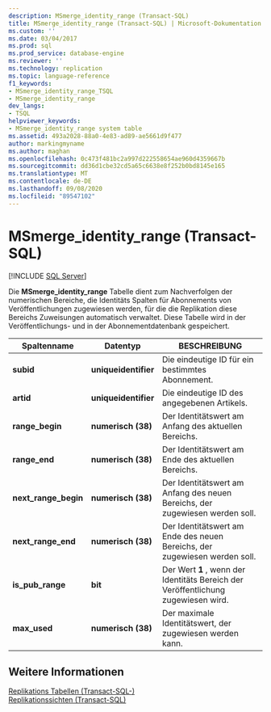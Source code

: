```yaml
---
description: MSmerge_identity_range (Transact-SQL)
title: MSmerge_identity_range (Transact-SQL) | Microsoft-Dokumentation
ms.custom: ''
ms.date: 03/04/2017
ms.prod: sql
ms.prod_service: database-engine
ms.reviewer: ''
ms.technology: replication
ms.topic: language-reference
f1_keywords:
- MSmerge_identity_range_TSQL
- MSmerge_identity_range
dev_langs:
- TSQL
helpviewer_keywords:
- MSmerge_identity_range system table
ms.assetid: 493a2028-88a0-4e83-ad89-ae5661d9f477
author: markingmyname
ms.author: maghan
ms.openlocfilehash: 0c473f481bc2a997d222558654ae960d4359667b
ms.sourcegitcommit: dd36d1cbe32cd5a65c6638e8f252b0bd8145e165
ms.translationtype: MT
ms.contentlocale: de-DE
ms.lasthandoff: 09/08/2020
ms.locfileid: "89547102"
---
```

# <a name="msmerge_identity_range-transact-sql"></a>MSmerge_identity_range (Transact-SQL)
[!INCLUDE [SQL Server](../../includes/applies-to-version/sqlserver.md)]

  Die **MSmerge_identity_range** Tabelle dient zum Nachverfolgen der numerischen Bereiche, die Identitäts Spalten für Abonnements von Veröffentlichungen zugewiesen werden, für die die Replikation diese Bereichs Zuweisungen automatisch verwaltet. Diese Tabelle wird in der Veröffentlichungs- und in der Abonnementdatenbank gespeichert.  
  
|Spaltenname|Datentyp|BESCHREIBUNG|  
|-----------------|---------------|-----------------|  
|**subid**|**uniqueidentifier**|Die eindeutige ID für ein bestimmtes Abonnement.|  
|**artid**|**uniqueidentifier**|Die eindeutige ID des angegebenen Artikels.|  
|**range_begin**|**numerisch (38)**|Der Identitätswert am Anfang des aktuellen Bereichs.|  
|**range_end**|**numerisch (38)**|Der Identitätswert am Ende des aktuellen Bereichs.|  
|**next_range_begin**|**numerisch (38)**|Der Identitätswert am Anfang des neuen Bereichs, der zugewiesen werden soll.|  
|**next_range_end**|**numerisch (38)**|Der Identitätswert am Ende des neuen Bereichs, der zugewiesen werden soll.|  
|**is_pub_range**|**bit**|Der Wert **1** , wenn der Identitäts Bereich der Veröffentlichung zugewiesen wird.|  
|**max_used**|**numerisch (38)**|Der maximale Identitätswert, der zugewiesen werden kann.|  
  
## <a name="see-also"></a>Weitere Informationen  
 [Replikations Tabellen &#40;Transact-SQL-&#41;](../../relational-databases/system-tables/replication-tables-transact-sql.md)   
 [Replikationssichten &#40;Transact-SQL&#41;](../../relational-databases/system-views/replication-views-transact-sql.md)  
  
  

